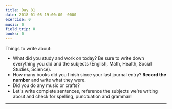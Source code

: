 ```yaml
---
title: Day 81
date: 2018-01-05 19:00:00 -0000
exercise: 0
music: 0
field_trip: 0
books: 0
---
```

Things to write about:

* What did you study and work on today? Be sure to write down everything you did and the subjects (English, Math, Health, Social Studies, Science).
* How many books did you finish since your last journal entry? **Record the number** and write what they were.
* Did you do any music or crafts?
* Let's write complete sentences, reference the subjects we're writing about and check for spelling, punctuation and grammar!

***

